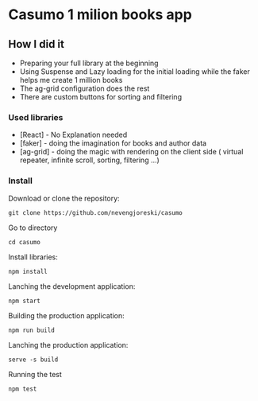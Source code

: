# Casumo 1 milion books app

## How I did it

* Preparing your full library at the beginning
* Using Suspense and Lazy loading for the initial loading while the faker helps me create 1 million books
* The ag-grid configuration does the rest
* There are custom buttons for sorting and filtering

### Used libraries

* [React] - No Explanation needed
* [faker] - doing the imagination for books and author data
* [ag-grid] - doing the magic with rendering on the client side ( virtual repeater, infinite scroll, sorting, filtering ...)

### Install
Download or clone the repository:

    git clone https://github.com/nevengjoreski/casumo

Go to directory

    cd casumo
    
Install libraries:

    npm install
    
Lanching the development application:

    npm start 
    
Building the production application:

    npm run build
    
Lanching the production application:

    serve -s build
    
Running the test

    npm test